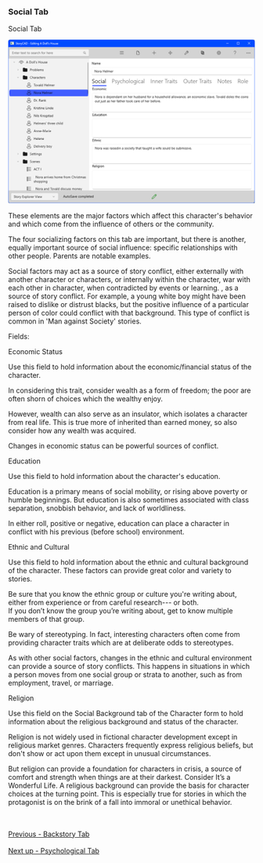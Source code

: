 ### Social Tab ###
Social Tab <br/>

![](Character-Social-Tab.png)

These elements are the major factors which affect this character's behavior and which come from the influence of others or the community. <br/>

The four socializing factors on this tab are important, but there is another, equally important source of social influence: specific relationships with other people.  Parents are notable examples. <br/>

Social factors may act as a source of story conflict, either externally with another character or characters, or internally within the character, war with each other in character, when contradicted by events or learning. , as a source of story conflict.  For example, a young white boy might have been raised to dislike or distrust blacks,  but the positive influence of a particular person of color  could conflict with that background.  This type of conflict is common in 'Man against Society' stories. <br/>

Fields: <br/>

Economic Status <br/>

Use this field to hold information about the economic/financial status of the character. <br/>

In considering this trait, consider wealth as a form of freedom; the poor are often shorn of choices which the wealthy enjoy. <br/>

However, wealth can also serve as an insulator, which isolates a character from real life. This is true more of inherited than earned money, so also consider how any wealth was acquired. <br/>

Changes in economic status can be powerful sources of conflict. <br/>

Education <br/>

Use this field to hold information about the character's education. <br/>

Education is a primary means of social mobility, or rising above poverty or humble beginnings.  But education is also sometimes associated with class separation, snobbish behavior, and lack of worldliness. <br/>

In either roll, positive or negative, education can place a character in conflict with his previous (before school) environment. <br/>

Ethnic and Cultural <br/>

Use this field to hold information  about the ethnic and cultural background of the character.  These factors can provide great color and variety to stories. <br/>

Be sure that you know the ethnic group or culture you're writing about, either from experience or from careful research--- or both.   <br/>
 If you don’t know the group you’re writing about, get to know multiple members of that group.  <br/>

Be wary of stereotyping.  In fact, interesting characters often come from providing character traits which are at deliberate odds to stereotypes. <br/>

As with other social factors, changes in the ethnic and cultural environment can provide a source of story conflicts.  This happens in situations in which a person moves from one social group or strata to another,  such as from employment, travel, or marriage. <br/>

Religion <br/>

Use this field on the Social Background tab of the Character form to hold information about the religious background and status of the character. <br/>

Religion is not widely used in fictional character development except in religious market genres.  Characters frequently express religious beliefs, but don't show or act upon them except in unusual circumstances. <br/>

But religion can provide a foundation for characters in crisis, a source of comfort and strength when things are at their darkest. Consider It’s a Wonderful Life. A religious background can provide the basis for character choices at the turning point.  This is especially true for stories in which the protagonist is on the brink of a fall into immoral or unethical behavior.  <br/>

 <br/><br/>
[Previous - Backstory Tab](Backstory_Tab.md) <br/><br/>
[Next up - Psychological Tab](Psychological_Tab.md)
